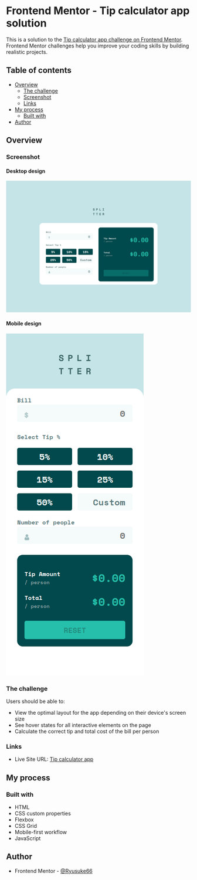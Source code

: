 # Frontend Mentor - Tip calculator app solution

This is a solution to the [Tip calculator app challenge on Frontend Mentor](https://www.frontendmentor.io/challenges/tip-calculator-app-ugJNGbJUX). Frontend Mentor challenges help you improve your coding skills by building realistic projects.

## Table of contents

- [Overview](#overview)
  - [The challenge](#the-challenge)
  - [Screenshot](#screenshot)
  - [Links](#links)
- [My process](#my-process)
  - [Built with](#built-with)
- [Author](#author)

## Overview

### Screenshot

#### Desktop design

![](./screenshots/desktop-design.png)

#### Mobile design

![](./screenshots/mobile-design.png)

### The challenge

Users should be able to:

- View the optimal layout for the app depending on their device's screen size
- See hover states for all interactive elements on the page
- Calculate the correct tip and total cost of the bill per person

### Links

- Live Site URL: [Tip calculator app](https://ryusuke66.github.io/tip-calculator-app)

## My process

### Built with

- HTML
- CSS custom properties
- Flexbox
- CSS Grid
- Mobile-first workflow
- JavaScript

## Author

- Frontend Mentor - [@Ryusuke66](https://www.frontendmentor.io/profile/@Ryusuke66)
